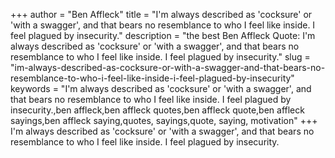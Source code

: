 +++
author = "Ben Affleck"
title = "I'm always described as 'cocksure' or 'with a swagger', and that bears no resemblance to who I feel like inside. I feel plagued by insecurity."
description = "the best Ben Affleck Quote: I'm always described as 'cocksure' or 'with a swagger', and that bears no resemblance to who I feel like inside. I feel plagued by insecurity."
slug = "im-always-described-as-cocksure-or-with-a-swagger-and-that-bears-no-resemblance-to-who-i-feel-like-inside-i-feel-plagued-by-insecurity"
keywords = "I'm always described as 'cocksure' or 'with a swagger', and that bears no resemblance to who I feel like inside. I feel plagued by insecurity.,ben affleck,ben affleck quotes,ben affleck quote,ben affleck sayings,ben affleck saying,quotes, sayings,quote, saying, motivation"
+++
I'm always described as 'cocksure' or 'with a swagger', and that bears no resemblance to who I feel like inside. I feel plagued by insecurity.
